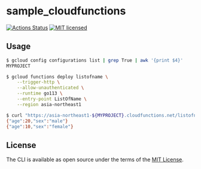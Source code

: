 # sample_cloudfunctions

[![Actions Status](https://github.com/thekuwayama/sample_cloudfunctions/workflows/CI/badge.svg)](https://github.com/thekuwayama/sample_cloudfunctions/actions?workflow=CI)
[![MIT licensed](https://img.shields.io/badge/license-MIT-brightgreen.svg)](https://raw.githubusercontent.com/thekuwayama/sample_cloudfunctions/master/LICENSE.txt)

## Usage

```bash
$ gcloud config configurations list | grep True | awk '{print $4}'
MYPROJECT

$ gcloud functions deploy listofname \
    --trigger-http \
    --allow-unauthenticated \
    --runtime go113 \
    --entry-point ListOfName \
    --region asia-northeast1
```

```bash
$ curl "https://asia-northeast1-${MYPROJECT}.cloudfunctions.net/listofname" -d '[{"name": "Bob"},{"name":"Alice"}]'
{"age":20,"sex":"male"}
{"age":10,"sex":"female"}
```

## License

The CLI is available as open source under the terms of the [MIT License](http://opensource.org/licenses/MIT).
